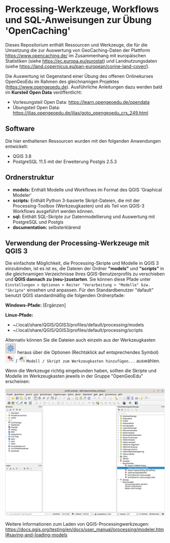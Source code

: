 # Processing-Werkzeuge, Workflows und SQL-Anweisungen zur Übung 'OpenCaching'

Dieses Repositorium enthält Ressourcen und Werkzeuge, die für die Umsetzung die zur Auswertung von GeoCaching-Daten der Plattform https://www.opencaching.de/ im Zusammenhang mit europäischen Statistiken (siehe https://ec.europa.eu/eurostat) und Landnutzungsdaten (siehe https://land.copernicus.eu/pan-european/corine-land-cover/).

Die Auswertung ist Gegenstand einer Übung des offenen Onlinekurses OpenGeoEdu im Rahmen des gleichnamigen Projektes (https://www.opengeoedu.de). Ausführliche Anleitungen dazu werden bald im **Kursteil Open Data** veröffentlicht:

* Vorlesungsteil Open Data: https://learn.opengeoedu.de/opendata
* Übungsteil Open Data: https://ilias.opengeoedu.de/ilias/goto_opengeoedu_crs_249.html

## Software

Die hier enthaltenen Ressourcen wurden mit den folgenden Anwendungen entwickelt:

* QGIS 3.8
* PostgreSQL 11.5 mit der Erweiterung Postgis 2.5.3

## Ordnerstruktur

- **models:** Enthält Modelle und Workflows im Format des QGIS 'Graphical Modeler'
- **scripts:** Enthält Python 3-basierte Skript-Dateien, die mit der Processing-Toolbox (Werkzeugkasten) und als Teil von QGIS-3 Workflows ausgeführt werden können.
- **sql:** Enthält SQL-Skripte zur Datenmodellierung und Auswertung mit PostgreSQL und Postgis
- **documentation:** selbsterklärend

## Verwendung der Processing-Werkzeuge mit QGIS 3

Die einfachste Möglichkeit, die Processing-Skripte und Modelle in QGIS 3 einzubinden, ist es ist es, die Dateien der Ordner **"models"** und **"scripts"** in die gleichnamigen Verzeichnisse Ihres QGIS-Benutzerprofils zu verschieben und **QGIS dannach zu (neu-)zustarten**. Sie können diese Pfade unter `Einstellungen > Optionen > Reiter "Verarbeitung > "Modelle" bzw. "Skripte"` einsehen und anpassen. Für den Standardbenutzer "dafault" benutzt QGIS standardmäßig die folgenden Ordnerpfade:

**Windows-Pfade:**
[Ergänzen]

**Linux-Pfade:**
* ~/.local/share/QGIS/QGIS3/profiles/default/processing/models
* ~/.local/share/QGIS/QGIS3/profiles/default/processing/scripts

Alternativ können Sie die Dateien auch einzeln aus der Werkzeugkasten ![Screenshot QGIS](documentation/images/werkzeugkasten_symbol.png)  heraus über die Optionen (Rechtsklick auf entsprechendes Symbol) 
![Screenshot QGIS](documentation/images/modell_symbol.png) / ![Screenshot QGIS](documentation/images/skript_symbol.png)`Modell / Skript zum Werkzeugkasten hinzufügen...` auswählen.

Wenn die Werkzeuge richtig eingebunden haben, sollten die Skripte und Modelle im Werkzeugkasten jeweils in der Gruppe "OpenGeoEdu" erscheinen:

![Screenshot QGIS](documentation/images/processingtools_eingebunden.png)


Weitere Informationen zum Laden von QGIS-Processingwerkzeugen:
https://docs.qgis.org/testing/en/docs/user_manual/processing/modeler.html#saving-and-loading-models
